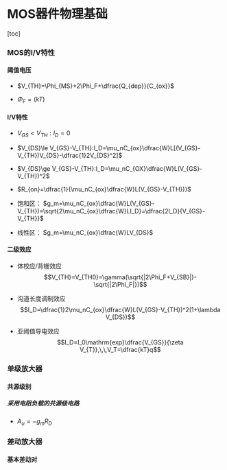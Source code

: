 # MOS器件物理基础
[toc]

### MOS的I/V特性

#### 阈值电压
- $V_{TH}=\Phi_{MS}+2\Phi_F+\dfrac{Q_{dep}}{C_{ox}}$

- $\Phi_F=(kT)$

#### I/V特性
- $V_{GS}<V_{TH}:I_D=0$

- $V_{DS}\le V_{GS}-V_{TH}:I_D=\mu_nC_{ox}\dfrac{W}L[(V_{GS}-V_{TH})V_{DS}-\dfrac{1}2V_{DS}^2]$

- $V_{DS}\ge V_{GS}-V_{TH}:I_D=\mu_nC_{OX}\dfrac{W}L(V_{GS}-V_{TH})^2$

- $R_{on}=\dfrac{1}{\mu_nC_{ox}\dfrac{W}L(V_{GS}-V_{TH})}$

- 饱和区： $g_m=\mu_nC_{ox}\dfrac{W}L(V_{GS}-V_{TH})=\sqrt{2\mu_nC_{ox}\dfrac{W}LI_D}=\dfrac{2I_D}{V_{GS}-V_{TH}}$

- 线性区： $g_m=\mu_nC_{ox}\dfrac{W}LV_{DS}$

#### 二级效应
- 体校应/背栅效应
$$V_{TH}=V_{TH0}=\gamma(\sqrt{|2\Phi_F+V_{SB}|}-\sqrt{|2\Phi_F|})$$

- 沟道长度调制效应
$$I_D=\dfrac{1}2\mu_nC_{ox}\dfrac{W}L(V_{GS}-V_{TH})^2(1+\lambda V_{DS})$$

- 亚阈值导电效应
$$I_D=I_0\mathrm{exp}\dfrac{V_{GS}}{\zeta V_{T}},\,\,V_T=\dfrac{kT}q$$

### 单级放大器
#### 共源级别
##### 采用电阻负载的共源级电路
- $A_\upsilon=-g_mR_D$



### 差动放大器
#### 基本差动对
